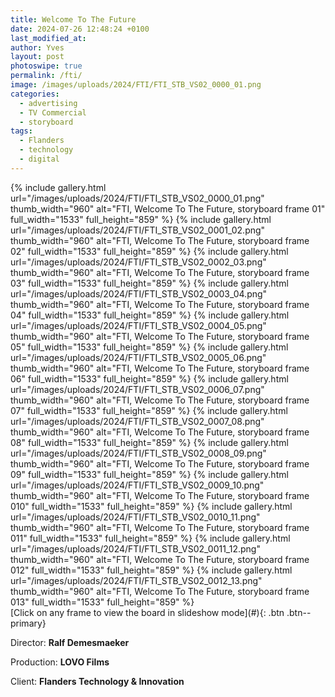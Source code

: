 ```yaml
---
title: Welcome To The Future
date: 2024-07-26 12:48:24 +0100
last_modified_at: 
author: Yves
layout: post
photoswipe: true
permalink: /fti/
image: /images/uploads/2024/FTI/FTI_STB_VS02_0000_01.png
categories:
  - advertising
  - TV Commercial
  - storyboard
tags:
  - Flanders
  - technology
  - digital
---
```


<div class="photoswipe-gallery">
  {% include gallery.html
	 url="/images/uploads/2024/FTI/FTI_STB_VS02_0000_01.png"
	 thumb_width="960" alt="FTI, Welcome To The Future, storyboard frame 01"
	 full_width="1533" full_height="859"
  %}
  {% include gallery.html
   url="/images/uploads/2024/FTI/FTI_STB_VS02_0001_02.png"
   thumb_width="960" alt="FTI, Welcome To The Future, storyboard frame 02"
   full_width="1533" full_height="859"
  %}
  {% include gallery.html
   url="/images/uploads/2024/FTI/FTI_STB_VS02_0002_03.png"
   thumb_width="960" alt="FTI, Welcome To The Future, storyboard frame 03"
   full_width="1533" full_height="859"
  %}
  {% include gallery.html
   url="/images/uploads/2024/FTI/FTI_STB_VS02_0003_04.png"
   thumb_width="960" alt="FTI, Welcome To The Future, storyboard frame 04"
   full_width="1533" full_height="859"
  %}
  {% include gallery.html
   url="/images/uploads/2024/FTI/FTI_STB_VS02_0004_05.png"
   thumb_width="960" alt="FTI, Welcome To The Future, storyboard frame 05"
   full_width="1533" full_height="859"
  %}
  {% include gallery.html
   url="/images/uploads/2024/FTI/FTI_STB_VS02_0005_06.png"
   thumb_width="960" alt="FTI, Welcome To The Future, storyboard frame 06"
   full_width="1533" full_height="859"
  %}
  {% include gallery.html
   url="/images/uploads/2024/FTI/FTI_STB_VS02_0006_07.png"
   thumb_width="960" alt="FTI, Welcome To The Future, storyboard frame 07"
   full_width="1533" full_height="859"
  %}
  {% include gallery.html
   url="/images/uploads/2024/FTI/FTI_STB_VS02_0007_08.png"
   thumb_width="960" alt="FTI, Welcome To The Future, storyboard frame 08"
   full_width="1533" full_height="859"
  %}
  {% include gallery.html
   url="/images/uploads/2024/FTI/FTI_STB_VS02_0008_09.png"
   thumb_width="960" alt="FTI, Welcome To The Future, storyboard frame 09"
   full_width="1533" full_height="859"
  %}
  {% include gallery.html
   url="/images/uploads/2024/FTI/FTI_STB_VS02_0009_10.png"
   thumb_width="960" alt="FTI, Welcome To The Future, storyboard frame 010"
   full_width="1533" full_height="859"
  %}
  {% include gallery.html
   url="/images/uploads/2024/FTI/FTI_STB_VS02_0010_11.png"
   thumb_width="960" alt="FTI, Welcome To The Future, storyboard frame 011"
   full_width="1533" full_height="859"
  %}
  {% include gallery.html
   url="/images/uploads/2024/FTI/FTI_STB_VS02_0011_12.png"
   thumb_width="960" alt="FTI, Welcome To The Future, storyboard frame 012"
   full_width="1533" full_height="859"
  %}
  {% include gallery.html
   url="/images/uploads/2024/FTI/FTI_STB_VS02_0012_13.png"
   thumb_width="960" alt="FTI, Welcome To The Future, storyboard frame 013"
   full_width="1533" full_height="859"
  %}
</div>
[Click on any frame to view the board in slideshow mode](#){: .btn .btn--primary}

<br>

Director: **Ralf Demesmaeker**

Production: **LOVO Films**

Client: **Flanders Technology & Innovation**